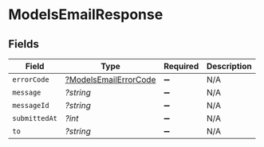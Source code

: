 # ModelsEmailResponse


## Fields

| Field                                                                | Type                                                                 | Required                                                             | Description                                                          |
| -------------------------------------------------------------------- | -------------------------------------------------------------------- | -------------------------------------------------------------------- | -------------------------------------------------------------------- |
| `errorCode`                                                          | [?ModelsEmailErrorCode](../../models/shared/ModelsEmailErrorCode.md) | :heavy_minus_sign:                                                   | N/A                                                                  |
| `message`                                                            | *?string*                                                            | :heavy_minus_sign:                                                   | N/A                                                                  |
| `messageId`                                                          | *?string*                                                            | :heavy_minus_sign:                                                   | N/A                                                                  |
| `submittedAt`                                                        | *?int*                                                               | :heavy_minus_sign:                                                   | N/A                                                                  |
| `to`                                                                 | *?string*                                                            | :heavy_minus_sign:                                                   | N/A                                                                  |